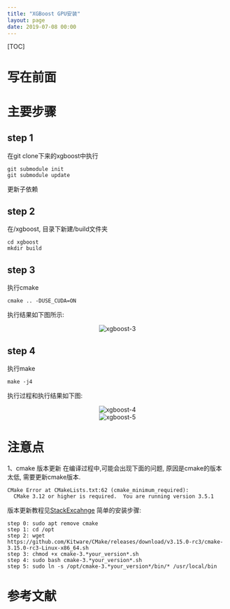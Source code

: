 ```yaml
---
title: "XGBoost GPU安装"
layout: page
date: 2019-07-08 00:00
---
```

[TOC]

# 写在前面

# 主要步骤

## step 1
在git clone下来的xgboost中执行
```
git submodule init
git submodule update
```
更新子依赖
## step 2
在/xgboost, 目录下新建/build文件夹
```
cd xgboost
mkdir build
```
## step 3
执行cmake
```
cmake .. -DUSE_CUDA=ON
```
执行结果如下图所示:
<center><img src="/wiki/static/images/essemble/xgboost/xgboost_3.png" alt="xgboost-3"/></center>

## step 4
执行make
```
make -j4
```
执行过程和执行结果如下图:
<center><img src="/wiki/static/images/essemble/xgboost/xgboost_4.png" alt="xgboost-4"/></center>

<center><img src="/wiki/static/images/essemble/xgboost/xgboost_5.png" alt="xgboost-5"/></center>

# 注意点
1、cmake 版本更新
在编译过程中,可能会出现下面的问题, 原因是cmake的版本太低, 需要更新cmake版本.
```
CMake Error at CMakeLists.txt:62 (cmake_minimum_required):
  CMake 3.12 or higher is required.  You are running version 3.5.1
```
版本更新教程见[StackExcahnge](https://askubuntu.com/questions/829310/how-to-upgrade-cmake-in-ubuntu)
简单的安装步骤:
```
step 0: sudo apt remove cmake
step 1: cd /opt
step 2: wget https://github.com/Kitware/CMake/releases/download/v3.15.0-rc3/cmake-3.15.0-rc3-Linux-x86_64.sh
step 3: chmod +x cmake-3.*your_version*.sh
step 4: sudo bash cmake-3.*your_version*.sh
step 5: sudo ln -s /opt/cmake-3.*your_version*/bin/* /usr/local/bin
```


# 参考文献